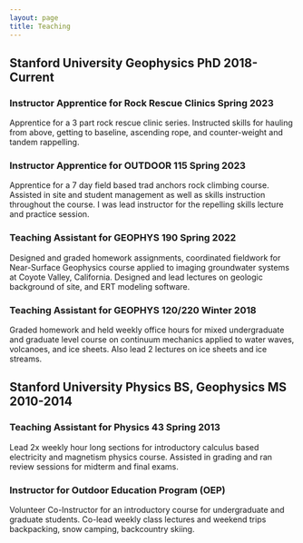 ```yaml
---
layout: page
title: Teaching
---
```



## Stanford University Geophysics PhD 2018-Current

### Instructor Apprentice for Rock Rescue Clinics Spring 2023
Apprentice for a 3 part rock rescue clinic series. Instructed skills for hauling from above, getting to baseline, ascending rope, and counter-weight and tandem rappelling. 

### Instructor Apprentice for OUTDOOR 115 Spring 2023
Apprentice for a 7 day field based trad anchors rock climbing course. Assisted in site and student management as well as skills instruction throughout the course. I was lead instructor for the repelling skills lecture and practice session. 


### Teaching Assistant for GEOPHYS 190 Spring 2022
Designed and graded homework assignments, coordinated fieldwork for Near-Surface Geophysics course applied to imaging groundwater systems at Coyote Valley, California. Designed and lead lectures on geologic background of site, and ERT modeling software. 

### Teaching Assistant for GEOPHYS 120/220 Winter 2018
Graded homework and held weekly office hours for mixed undergraduate and graduate level course on continuum mechanics applied to water waves, volcanoes, and ice sheets. Also lead 2 lectures on ice sheets and ice streams. 

## Stanford University Physics BS, Geophysics MS 2010-2014 

### Teaching Assistant for Physics 43 Spring 2013
Lead 2x weekly hour long sections for introductory calculus based electricity and magnetism physics course. Assisted in grading and ran review sessions for midterm and final exams.

### Instructor for Outdoor Education Program (OEP)
Volunteer Co-Instructor for an introductory course for undergraduate and graduate students. Co-lead weekly class lectures and weekend trips backpacking, snow camping, backcountry skiing. 